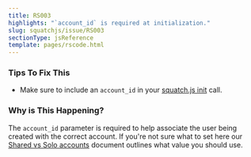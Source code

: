 ```yaml
---
title: RS003
highlights: "`account_id` is required at initialization."
slug: squatchjs/issue/RS003
sectionType: jsReference
template: pages/rscode.html
---
```


### Tips To Fix This

 - Make sure to include an `account_id` in your [squatch.js init](/squatchjs/#init) call.

### Why is This Happening?

The `account_id` parameter is required to help associate the user being created with the correct account. If you're not sure what to set here our [Shared vs Solo accounts](/shared-vs-solo-accounts) document outlines what value you should use.
